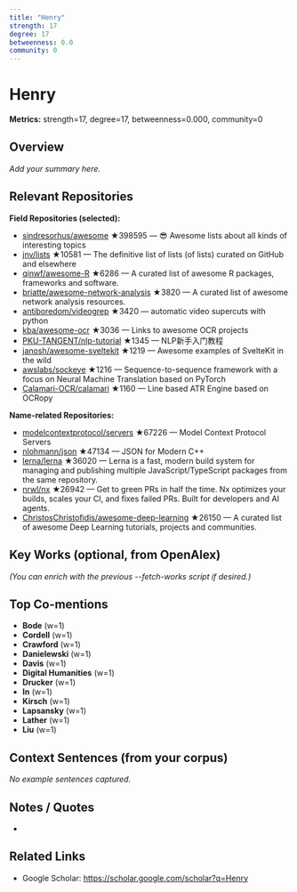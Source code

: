 ```yaml
---
title: "Henry"
strength: 17
degree: 17
betweenness: 0.0
community: 0
---
```


# Henry

**Metrics:** strength=17, degree=17, betweenness=0.000, community=0

## Overview
_Add your summary here._

## Relevant Repositories
**Field Repositories (selected):**
- [sindresorhus/awesome](https://github.com/sindresorhus/awesome) ★398595 — 😎 Awesome lists about all kinds of interesting topics
- [jnv/lists](https://github.com/jnv/lists) ★10581 — The definitive list of lists (of lists) curated on GitHub and elsewhere
- [qinwf/awesome-R](https://github.com/qinwf/awesome-R) ★6286 — A curated list of awesome R packages, frameworks and software.
- [briatte/awesome-network-analysis](https://github.com/briatte/awesome-network-analysis) ★3820 — A curated list of awesome network analysis resources.
- [antiboredom/videogrep](https://github.com/antiboredom/videogrep) ★3420 — automatic video supercuts with python
- [kba/awesome-ocr](https://github.com/kba/awesome-ocr) ★3036 — Links to awesome OCR projects
- [PKU-TANGENT/nlp-tutorial](https://github.com/PKU-TANGENT/nlp-tutorial) ★1345 — NLP新手入门教程
- [janosh/awesome-sveltekit](https://github.com/janosh/awesome-sveltekit) ★1219 — Awesome examples of SvelteKit in the wild
- [awslabs/sockeye](https://github.com/awslabs/sockeye) ★1216 — Sequence-to-sequence framework with a focus on Neural Machine Translation based on PyTorch
- [Calamari-OCR/calamari](https://github.com/Calamari-OCR/calamari) ★1160 — Line based ATR Engine based on OCRopy

**Name-related Repositories:**
- [modelcontextprotocol/servers](https://github.com/modelcontextprotocol/servers) ★67226 — Model Context Protocol Servers
- [nlohmann/json](https://github.com/nlohmann/json) ★47134 — JSON for Modern C++
- [lerna/lerna](https://github.com/lerna/lerna) ★36020 — Lerna is a fast, modern build system for managing and publishing multiple JavaScript/TypeScript packages from the same repository.
- [nrwl/nx](https://github.com/nrwl/nx) ★26942 — Get to green PRs in half the time. Nx optimizes your builds, scales your CI, and fixes failed PRs. Built for developers and AI agents.
- [ChristosChristofidis/awesome-deep-learning](https://github.com/ChristosChristofidis/awesome-deep-learning) ★26150 — A curated list of awesome Deep Learning tutorials, projects and communities.


## Key Works (optional, from OpenAlex)
_(You can enrich with the previous --fetch-works script if desired.)_

## Top Co-mentions
- **Bode** (w=1)
- **Cordell** (w=1)
- **Crawford** (w=1)
- **Danielewski** (w=1)
- **Davis** (w=1)
- **Digital Humanities** (w=1)
- **Drucker** (w=1)
- **In** (w=1)
- **Kirsch** (w=1)
- **Lapsansky** (w=1)
- **Lather** (w=1)
- **Liu** (w=1)

## Context Sentences (from your corpus)
_No example sentences captured._

## Notes / Quotes
- 

## Related Links
- Google Scholar: https://scholar.google.com/scholar?q=Henry
